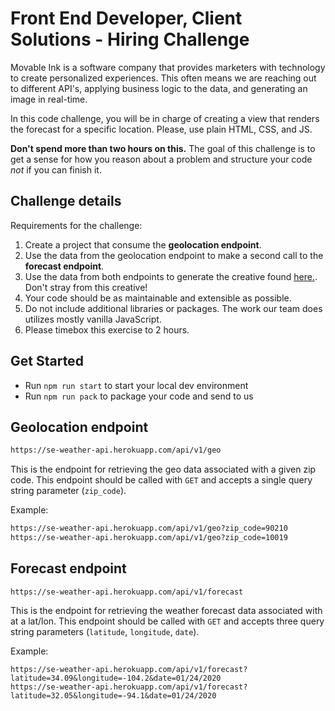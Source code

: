 # Front End Developer, Client Solutions - Hiring Challenge

Movable Ink is a software company that provides marketers with technology to create personalized experiences. This often means we are reaching out to different API's, applying business logic to the data, and generating an image in real-time.

In this code challenge, you will be in charge of creating a view that renders the forecast for a specific location. Please, use plain HTML, CSS, and JS.

**Don't spend more than two hours on this.** The goal of this challenge is to get a sense for how you reason about a problem and structure your code _not_ if you can finish it.

## Challenge details

Requirements for the challenge:

1. Create a project that consume the **geolocation endpoint**.
1. Use the data from the geolocation endpoint to make a second call to the **forecast endpoint**.
1. Use the data from both endpoints to generate the creative found [here.](/img/creative_mock_up.gif).  Don't stray from this creative!
1. Your code should be as maintainable and extensible as possible.
1. Do not include additional libraries or packages.  The work our team does utilizes mostly vanilla JavaScript.
1. Please timebox this exercise to 2 hours.

## Get Started

- Run `npm run start` to start your local dev environment
- Run `npm run pack` to package your code and send to us

## Geolocation endpoint

```sh
https://se-weather-api.herokuapp.com/api/v1/geo
```

This is the endpoint for retrieving the geo data associated with a given zip code. This endpoint should be called with `GET` and accepts a single query string parameter (`zip_code`).

Example:

```sh
https://se-weather-api.herokuapp.com/api/v1/geo?zip_code=90210
https://se-weather-api.herokuapp.com/api/v1/geo?zip_code=10019
```

## Forecast endpoint

```
https://se-weather-api.herokuapp.com/api/v1/forecast
```

This is the endpoint for retrieving the weather forecast data associated with at a lat/lon. This endpoint should be called with `GET` and accepts three query string parameters (`latitude`, `longitude`, `date`).

Example:

```
https://se-weather-api.herokuapp.com/api/v1/forecast?latitude=34.09&longitude=-104.2&date=01/24/2020
https://se-weather-api.herokuapp.com/api/v1/forecast?latitude=32.05&longitude=-94.1&date=01/24/2020
```
